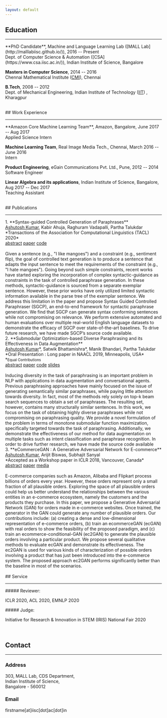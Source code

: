 ```yaml
---
layout: default
---
```


## Education
<hr/>
**PhD Candidate**, Machine and Language Learning Lab ([MALL Lab](http://malllabiisc.github.io/)), 2016 -- Present <br>
Dept. of Computer Science & Automation ([CSA](https://www.csa.iisc.ac.in/)), Indian Institute of Science, Bangalore

**Masters in Computer Science**, 2014 -- 2016 <br>
Chennai Mathematical Institute ([CMI](https://www.cmi.ac.in/)), Chennai

**B.Tech**, 2008 -- 2012 <br>
Dept. of Mechanical Engineering, Indian Institute of Technology ([IIT](http://www.iitkgp.ac.in)) , Kharagpur


<br>
## Work Experience
<hr/>
**Amazon Core Machine Learning Team**, Amazon, Bangalore, June 2017 -- Aug 2017 <br>
Applied Science Intern

**Machine Learning Team**, Real Image Media Tech., Chennai, March 2016 -- June 2016 <br>
Intern

**Product Engineering**, eGain Communications Pvt. Ltd., Pune, 2012 -- 2014 <br>
Software Engineer

**Linear Algebra and its applications**, Indian Institute of Science, Bangalore, Aug 2017 -- Dec 2017 <br>
Teaching Assistant


<br>
## Publications
<hr/>
1. **Syntax-guided Controlled Generation of Paraphrases** 
    <br>
    <u>Ashutosh Kumar</u>, Kabir Ahuja, Raghuram Vadapalli, Partha Talukdar <br>
    *Transactions of the Association for Computational Linguistics (TACL) 2020* <br>
    <a class="btn-sm btn-secondary" data-toggle="collapse" href="#sgcpabstract" role="button" aria-expanded="false" aria-controls="collapseExample">abstract</a> <a role='button' class='btn-info btn-sm disabled' href='{{ site.url }}/assets/SGCP_TACL2020.pdf'>paper</a> <a role="button" class='btn-primary btn-sm' href='https://github.com/malllabiisc/SGCP' target='_blank'>code</a> <br>
    <br>
    <div class="collapse" id="sgcpabstract">
        <div class="card card-body">
        Given a sentence (e.g., "I like mangoes") and a constraint (e.g., sentiment flip), the goal of controlled text generation is to produce a sentence that adapts the input sentence to meet the requirements of the constraint (e.g., "I hate mangoes"). Going beyond such simple constraints, recent works have started exploring the incorporation of complex syntactic-guidance as constraints in the task of controlled paraphrase generation. In these methods, syntactic-guidance is sourced from a separate exemplar sentence. However, these prior works have only utilized limited syntactic information available in the parse tree of the exemplar sentence. We address this limitation in the paper and propose Syntax Guided Controlled Paraphraser (SGCP), an end-to-end framework for syntactic paraphrase generation. We find that SGCP can generate syntax conforming sentences while not compromising on relevance. We perform extensive automated and human evaluations over multiple real-world English language datasets to demonstrate the efficacy of SGCP over state-of-the-art baselines. To drive future research, we have made SGCP’s source code available.
        </div>
    </div>
2. **Submodular Optimization-based Diverse Paraphrasing and its Effectiveness in Data Augmentation** 
    <br>
    <u>Ashutosh Kumar</u>&#42;, Satwik Bhattamishra&#42;, Manik Bhandari, Partha Talukdar <br>
    *Oral Presentation : Long paper in NAACL 2019, Minneapolis, USA* <br>
    &#42;<small>Equal Contributions</small><br>
    <a class="btn-sm btn-secondary" data-toggle="collapse" href="#dipsabstract" role="button" aria-expanded="false" aria-controls="collapseExample">abstract</a> <a role='button' class='btn-info btn-sm' href='https://www.aclweb.org/anthology/N19-1363' target='_blank'>paper</a> <a role="button" class='btn-primary btn-sm' href='https://github.com/malllabiisc/DiPS' target='_blank'>code</a> <a role='button' class='btn-danger btn-sm' href='{{ site.url }}/assets/DiPS_pdf.pdf' target='_blank'>slides</a> <br>
    <br>
    <div class="collapse" id="dipsabstract">
        <div class="card card-body">
        Inducing diversity in the task of paraphrasing is an important problem in NLP with applications in data augmentation and conversational agents. Previous paraphrasing approaches have mainly focused on the issue of generating semantically similar paraphrases, while paying little attention towards diversity.  In fact, most of the methods rely solely on top-k beam search sequences to obtain a set of paraphrases. The resulting set, however, contains many structurally similar sentences. In this work, we focus on the task of obtaining highly diverse paraphrases while not compromising on paraphrasing quality. We provide a novel formulation of the problem in terms of monotone submodular function maximization, specifically targeted towards the task of paraphrasing. Additionally, we demonstrate the effectiveness of our method for data augmentation on multiple tasks such as intent classification and paraphrase recognition. In order to drive further research, we have made the source code available
        </div>
    </div>
3. **eCommerceGAN : A Generative Adversarial Network for E-commerce** <br>
<u>Ashutosh Kumar</u>, Arijit Biswas, Subhajit Sanyal <br>
*Accepted as a Workshop paper in ICLR 2018, Vancouver, Canada*<br>
<a class="btn-sm btn-secondary" data-toggle="collapse" href="#ecommerceabstract" role="button" aria-expanded="false" aria-controls="collapseExample">abstract</a> <a href='https://arxiv.org/pdf/1801.03244.pdf' role='button' class='btn-info btn-sm' target='_blank'>paper</a> <a role='button' class='btn-warning btn-sm' href='https://www.technologyreview.com/f/610016/dueling-ais-dream-up-new-online-shopping-patterns-for-amazon/' target='_blank'>media</a> <br> <br>
    <div class="collapse" id="ecommerceabstract">
        <div class="card card-body">
        E-commerce companies such as Amazon, Alibaba and Flipkart process billions of orders every year. However, these orders represent only a small fraction of all plausible orders. Exploring the space of all plausible orders could help us better understand the relationships between the various entities in an e-commerce ecosystem, namely the customers and the products they purchase. In this paper, we propose a Generative Adversarial Network (GAN) for orders made in e-commerce websites. Once trained, the generator in the GAN could generate any number of plausible orders. Our contributions include: (a) creating a dense and low-dimensional representation of e-commerce orders, (b) train an ecommerceGAN (ecGAN) with real orders to show the feasibility of the proposed paradigm, and (c) train an ecommerce-conditional-GAN (ec2GAN) to generate the plausible orders involving a particular product. We propose several qualitative methods to evaluate ecGAN and demonstrate its effectiveness. The ec2GAN is used for various kinds of characterization of possible orders involving a product that has just been introduced into the e-commerce system. The proposed approach ec2GAN performs significantly better than the baseline in most of the scenarios.
        </div>
    </div>

<br>
## Service
<hr/>
##### Reviewer:
<p>ICLR 2020, ACL 2020, EMNLP 2020</p>
##### Judge:
<p>Initiative for Research & Innovation in STEM (IRIS) National Fair 2020</p>
<br>

## Contact
<hr>
<h3>Address</h3>
<p>303, MALL Lab, CDS Department, <br>
Indian Institute of Science, <br>
Bangalore - 560012 <p>

<h3>Email</h3>
<p>firstname[at]iisc[dot]ac[dot]in</p>
